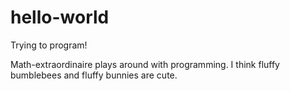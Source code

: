 # hello-world
Trying to program! 

Math-extraordinaire plays around with programming. I think fluffy bumblebees and fluffy bunnies are cute.
